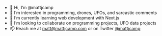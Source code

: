 - 👋 Hi, I’m @mattjcamp
- 👀 I’m interested in programming, drones, UFOs, and sarcastic comments
- 🌱 I’m currently learning web development with Next.js
- 💞️ I’m looking to collaborate on programming projects, UFO data projects
- 📫 Reach me at matt@mattjcamp.com or on Twitter [@mattjcamp](https://twitter.com/mattjcamp)

<!---
mattjcamp/mattjcamp is a ✨ special ✨ repository because its `README.md` (this file) appears on your GitHub profile.
You can click the Preview link to take a look at your changes.
--->
